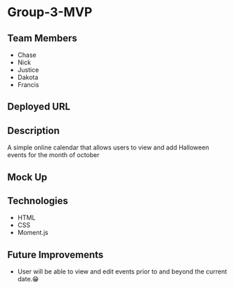 # Group-3-MVP

## Team Members 
* Chase
* Nick
* Justice
* Dakota
* Francis

## Deployed URL 

## Description

A simple online calendar that allows users to view and add Halloween events for the month of october

## Mock Up

## Technologies
* HTML
* CSS
* Moment.js

## Future Improvements
* User will be able to view and edit events prior to and beyond the current date.😁
